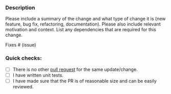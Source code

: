 ### Description

Please include a summary of the change and what type of change it is (new feature, bug fix, refactoring, documentation).
Please also include relevant motivation and context.
List any dependencies that are required for this change.

Fixes # (issue)

### Quick checks:

- [ ] There is no other [pull request](https://github.com/alarbada/conduit-connector-activemq-classic/pulls) for the same update/change.
- [ ] I have written unit tests.
- [ ] I have made sure that the PR is of reasonable size and can be easily reviewed.
